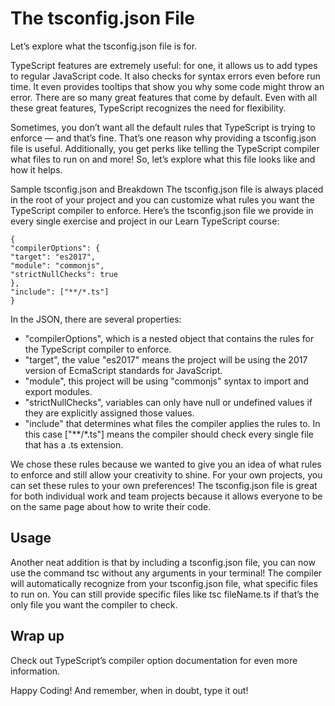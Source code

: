 # The tsconfig.json File

Let’s explore what the tsconfig.json file is for.

TypeScript features are extremely useful: for one, it allows us to add types to regular JavaScript code. It also checks for syntax errors even before run time. It even provides tooltips that show you why some code might throw an error. There are so many great features that come by default. Even with all these great features, TypeScript recognizes the need for flexibility.

Sometimes, you don’t want all the default rules that TypeScript is trying to enforce — and that’s fine. That’s one reason why providing a tsconfig.json file is useful. Additionally, you get perks like telling the TypeScript compiler what files to run on and more! So, let’s explore what this file looks like and how it helps.

Sample tsconfig.json and Breakdown
The tsconfig.json file is always placed in the root of your project and you can customize what rules you want the TypeScript compiler to enforce. Here’s the tsconfig.json file we provide in every single exercise and project in our Learn TypeScript course:

```
{
"compilerOptions": {
"target": "es2017",
"module": "commonjs",
"strictNullChecks": true
},
"include": ["**/*.ts"]
}
```

In the JSON, there are several properties:

- "compilerOptions", which is a nested object that contains the rules for the TypeScript compiler to enforce.
- "target", the value "es2017" means the project will be using the 2017 version of EcmaScript standards for JavaScript.
- "module", this project will be using "commonjs" syntax to import and export modules.
- "strictNullChecks", variables can only have null or undefined values if they are explicitly assigned those values.
- "include" that determines what files the compiler applies the rules to. In this case ["**/*.ts"] means the compiler should check every single file that has a .ts extension.

We chose these rules because we wanted to give you an idea of what rules to enforce and still allow your creativity to shine. For your own projects, you can set these rules to your own preferences! The tsconfig.json file is great for both individual work and team projects because it allows everyone to be on the same page about how to write their code.

## Usage

Another neat addition is that by including a tsconfig.json file, you can now use the command tsc without any arguments in your terminal! The compiler will automatically recognize from your tsconfig.json file, what specific files to run on. You can still provide specific files like tsc fileName.ts if that’s the only file you want the compiler to check.

## Wrap up

Check out TypeScript’s compiler option documentation for even more information.

Happy Coding! And remember, when in doubt, type it out!
